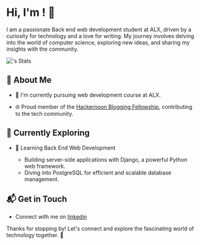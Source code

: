 # Hi, I'm <Deborah>! 👋

I am a passionate Back end web development student at ALX, driven by a curiosity for technology and a love for writing. My journey involves delving into the world of computer science, exploring new ideas, and sharing my insights with the community.

![<username>'s Stats](https://github-readme-stats.vercel.app/api?username=<username>&theme=vue-dark&show_icons=true&hide_border=true&count_private=true)

## 🚀 About Me

- 🔭 I'm currently pursuing web development course at ALX.
  
- 🌐 Proud member of the [Hackernoon Blogging Fellowship](https://hackernoon.com/), contributing to the tech community.


## 🌱 Currently Exploring

- 🚀 Learning Back End Web Development

  - Building server-side applications with Django, a powerful Python web framework.
  - Diving into PostgreSQL for efficient and scalable database management.

 

## 📬 Get in Touch

- Connect with me on [linkedin](www.linkedin.com/in/deborah-yegon-18)
  

Thanks for stopping by! Let's connect and explore the fascinating world of technology together. 🚀



<!--



<!--
**debrah-c/debrah-c** is a ✨ _special_ ✨ repository because its `README.md` (this file) appears on your GitHub profile.


